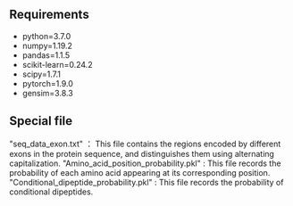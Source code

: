 ## Requirements

- python=3.7.0
- numpy=1.19.2
- pandas=1.1.5
- scikit-learn=0.24.2
- scipy=1.7.1
- pytorch=1.9.0
- gensim=3.8.3

## Special file

"seq_data_exon.txt" ： This file contains the regions encoded by different exons in the protein sequence, and distinguishes them using alternating capitalization.
"Amino_acid_position_probability.pkl" : This file records the probability of each amino acid appearing at its corresponding position.
"Conditional_dipeptide_probability.pkl" : This file records the probability of conditional dipeptides.


  
  
  
  
